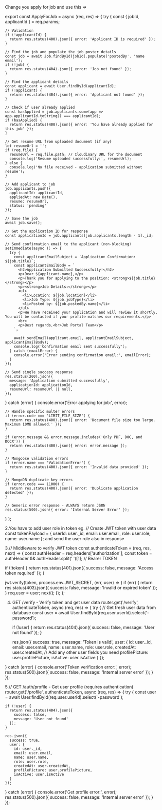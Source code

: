 Change you apply for job and use this =>

export const ApplyForJob = async (req, res) => {
  try {
    const { jobId, applicantId } = req.params;

    // Validation
    if (!applicantId) {
      return res.status(400).json({ error: 'Applicant ID is required' });
    }

    // Find the job and populate the job poster details
    const job = await Job.findById(jobId).populate('postedBy', 'name email');
    if (!job) {
      return res.status(404).json({ error: 'Job not found' });
    }

    // Find the applicant details
    const applicant = await User.findById(applicantId);
    if (!applicant) {
      return res.status(404).json({ error: 'Applicant not found' });
    }

    // Check if user already applied
    const hasApplied = job.applicants.some(app => app.applicantId.toString() === applicantId);
    if (hasApplied) {
      return res.status(400).json({ error: 'You have already applied for this job' });
    }

    // Get resume URL from uploaded document (if any)
    let resumeUrl = '';
    if (req.file) {
      resumeUrl = req.file.path; // Cloudinary URL for the document
      console.log('Resume uploaded successfully:', resumeUrl);
    } else {
      console.log('No file received - application submitted without resume');
    }

    // Add applicant to job
    job.applicants.push({
      applicantId: applicantId,
      appliedAt: new Date(),
      resume: resumeUrl,
      status: 'pending'
    });

    // Save the job
    await job.save();

    // Get the application ID for response
    const applicationId = job.applicants[job.applicants.length - 1]._id;

    // Send confirmation email to the applicant (non-blocking)
    setImmediate(async () => {
      try {
        const applicantEmailSubject = `Application Confirmation: ${job.title}`;
        const applicantEmailBody = `
          <h2>Application Submitted Successfully!</h2>
          <p>Dear ${applicant.name},</p>
          <p>Thank you for applying to the position: <strong>${job.title}</strong></p>
          <p><strong>Job Details:</strong></p>
          <ul>
            <li>Location: ${job.location}</li>
            <li>Job Type: ${job.jobType}</li>
            <li>Posted by: ${job.postedBy.name}</li>
          </ul>
          <p>We have received your application and will review it shortly. You will be contacted if your profile matches our requirements.</p>
          <br>
          <p>Best regards,<br>Job Portal Team</p>
        `;

        await sendEmail(applicant.email, applicantEmailSubject, applicantEmailBody);
        console.log('Confirmation email sent successfully');
      } catch (emailError) {
        console.error('Error sending confirmation email:', emailError);
      }
    });

    // Send single success response
    res.status(200).json({
      message: 'Application submitted successfully',
      applicationId: applicationId,
      resumeUrl: resumeUrl || null,
    });

  } catch (error) {
    console.error('Error applying for job:', error);
    
    // Handle specific multer errors
    if (error.code === 'LIMIT_FILE_SIZE') {
      return res.status(400).json({ error: 'Document file size too large. Maximum 10MB allowed.' });
    }
    
    if (error.message && error.message.includes('Only PDF, DOC, and DOCX')) {
      return res.status(400).json({ error: error.message });
    }

    // Mongoose validation errors
    if (error.name === 'ValidationError') {
      return res.status(400).json({ error: 'Invalid data provided' });
    }

    // MongoDB duplicate key errors
    if (error.code === 11000) {
      return res.status(400).json({ error: 'Duplicate application detected' });
    }

    // Generic error response - ALWAYS return JSON
    res.status(500).json({ error: 'Internal Server Error' });
  }
};


2.You have to add user role in token eg.
// Create JWT token with user data
    const tokenPayload = {
      userId: user._id,
      email: user.email,
      role: user.role,
      name: user.name
    };
and send the user role also in response



3.// Middleware to verify JWT token
const authenticateToken = (req, res, next) => {
  const authHeader = req.headers['authorization'];
  const token = authHeader && authHeader.split(' ')[1]; // Bearer TOKEN

  if (!token) {
    return res.status(401).json({ 
      success: false, 
      message: 'Access token required' 
    });
  }

  jwt.verify(token, process.env.JWT_SECRET, (err, user) => {
    if (err) {
      return res.status(403).json({ 
        success: false, 
        message: 'Invalid or expired token' 
      });
    }
    req.user = user;
    next();
  });
};




4. GET /verify - Verify token and get user data
router.get('/verify', authenticateToken, async (req, res) => {
  try {
    // Get fresh user data from database
    const user = await User.findById(req.user.userId).select('-password');
    
    if (!user) {
      return res.status(404).json({ 
        success: false, 
        message: 'User not found' 
      });
    }

    res.json({
      success: true,
      message: 'Token is valid',
      user: {
        id: user._id,
        email: user.email,
        name: user.name,
        role: user.role,
        createdAt: user.createdAt,
        // Add any other user fields you need
        profilePicture: user.profilePicture,
        isActive: user.isActive
      }
    });

  } catch (error) {
    console.error('Token verification error:', error);
    res.status(500).json({ 
      success: false, 
      message: 'Internal server error' 
    });
  }
});



5.// GET /auth/profile - Get user profile (requires authentication)
router.get('/profile', authenticateToken, async (req, res) => {
  try {
    const user = await User.findById(req.user.userId).select('-password');
    
    if (!user) {
      return res.status(404).json({ 
        success: false, 
        message: 'User not found' 
      });
    }

    res.json({
      success: true,
      user: {
        id: user._id,
        email: user.email,
        name: user.name,
        role: user.role,
        createdAt: user.createdAt,
        profilePicture: user.profilePicture,
        isActive: user.isActive
      }
    });

  } catch (error) {
    console.error('Get profile error:', error);
    res.status(500).json({ 
      success: false, 
      message: 'Internal server error' 
    });
  }
});




